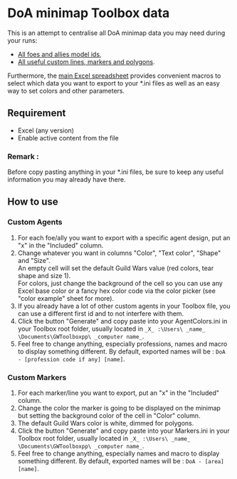 # DoA minimap Toolbox data

This is an attempt to centralise all DoA minimap data you may need during your runs:

- [All foes and allies model ids](doa-model-ids.csv),
- [All useful custom lines, markers and polygons](doa-useful-markers.csv).

Furthermore, the [main Excel spreadsheet](<GW Toolbox DoA minimap data.xlsm>) provides convenient macros to select which data you want to export to your \*.ini files as well as an easy way to set colors and other parameters.

## Requirement

- Excel (any version)
- Enable active content from the file

### Remark :

Before copy pasting anything in your \*.ini files, be sure to keep any useful information you may already have there.

## How to use

### Custom Agents

1. For each foe/ally you want to export with a specific agent design, put an "x" in the "Included" column.
2. Change whatever you want in columns "Color", "Text color", "Shape" and "Size".  
   An empty cell will set the default Guild Wars value (red colors, tear shape and size 1).  
   For colors, just change the background of the cell so you can use any Excel base color or a fancy hex color code via the color picker (see "color example" sheet for more).
3. If you already have a lot of other custom agents in your Toolbox file, you can use a different first id and to not interfere with them.
4. Click the button "Generate" and copy paste into your AgentColors.ini in your Toolbox root folder, usually located in `_X_ :\Users\ _name_ \Documents\GWToolboxpp\ _computer name_`.
5. Feel free to change anything, especially professions, names and macro to display something different. By default, exported names will be : `DoA - [profession code if any] [name]`.

### Custom Markers

1. For each marker/line you want to export, put an "x" in the "Included" column.
2. Change the color the marker is going to be displayed on the minimap but setting the background color of the cell in "Color" column.
3. The default Guild Wars color is white, dimmed for polygons.
4. Click the button "Generate" and copy paste into your Markers.ini in your Toolbox root folder, usually located in `_X_ :\Users\ _name_ \Documents\GWToolboxpp\ _computer name_`.
5. Feel free to change anything, especially names and macro to display something different. By default, exported names will be : `DoA - [area] [name]`.
